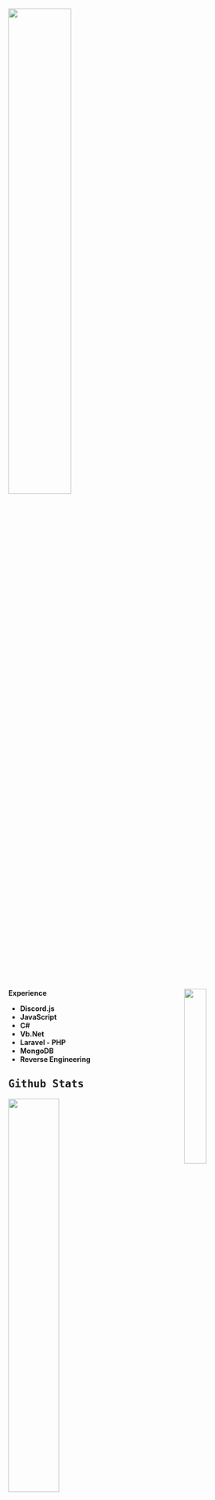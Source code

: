 # <img width="50%" src= "https://readme-typing-svg.demolab.com?font=Fira+Code&pause=1000&color=4a76fc&background=FF6AAA00&vCenter=false&multiline=true&width=435&height=30&lines=Hi+there%2C+I'am+Mysterious">

<img width="30%" align="right" src="https://luppufy-api.onrender.com/member/638161683717554217">
<div align="left" width="100%">

<b> Experience <b>
<samp>
- Discord.js 
- JavaScript
- C#
- Vb.Net 
- Laravel - PHP
- MongoDB
- Reverse Engineering
<samp>

## Github Stats

<img align="left" width="45%" src="https://github-readme-stats.vercel.app/api?username=mysteriouss3&show_icons=true&theme=react&hide_border=true&bg_color=0D1117">
